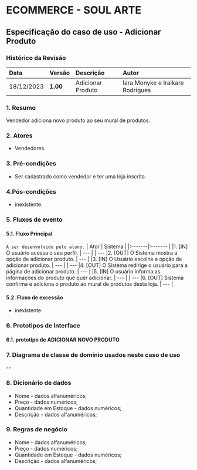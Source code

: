 # ECOMMERCE - SOUL ARTE

## Especificação do caso de uso - Adicionar Produto
### Histórico da Revisão
|  Data  | Versão | Descrição | Autor |
|:-------|:-------|:----------|:------|
| 18/12/2023 | **1.00** | Adicionar Produto | Iara Monyke e Iraikare Rodrigues |


### 1. Resumo 
Vendedor adiciona novo produto ao seu mural de produtos.

### 2. Atores 
- Vendedores.

### 3. Pré-condições
- Ser cadastrado como vendedor e ter uma loja inscrita.

### 4.Pós-condições
- inexistente.


### 5. Fluxos de evento

#### 5.1. Fluxo Principal 
`A ser desenvolvido pelo aluno.`
|  Ator  | Sistema |
|:-------|:------- |
|1. [IN] O usuário acessa o seu perfil. | --- |
| --- |2. [OUT] O Sistema mostra a opção de adicionar produto. | --- |
|3. [IN] O Usuário escolhe a opção de adicionar produto. | --- |
| --- |4.  [OUT] O Sistema redirige o usuário para a página de adicionar produto. | --- |
|5. [IN] O usuário informa as informações do produto que quer adicionar. | --- |
| --- |6.  [OUT] Sistema confirma e adiciona o produto ao mural de produtos desta loja. | --- |

#### 5.2. Fluxo de excessão
- inexistente.


### 6. Prototipos de Interface
#### 6.1. prototipo de ADICIONAR NOVO PRODUTO


### 7. Diagrama de classe de domínio usados neste caso de uso
--

### 8. Dicionário de dados
- Nome - dados alfanuméricos;
- Preço - dados numéricos;
- Quantidade em Estoque - dados numéricos;
- Descrição - dados alfanuméricos;


### 9. Regras de negócio
- Nome - dados alfanuméricos;
- Preço - dados numéricos;
- Quantidade em Estoque - dados numéricos;
- Descrição - dados alfanuméricos;
